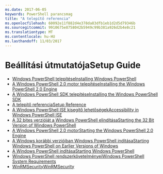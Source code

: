 ```yaml
---
ms.date: 2017-06-05
keywords: PowerShell parancsmag
title: "A telepítő referencia"
ms.openlocfilehash: 60092e11f882d4e378da83dfb1eb1d2d5d79346b
ms.sourcegitcommit: 9910675e8758042b5949c99b381a926d2b4e8c21
ms.translationtype: MT
ms.contentlocale: hu-HU
ms.lasthandoff: 11/03/2017
---
```

# <a name="setup-guide"></a><span data-ttu-id="20d36-103">Beállítási útmutatója</span><span class="sxs-lookup"><span data-stu-id="20d36-103">Setup Guide</span></span>

- [<span data-ttu-id="20d36-104">Windows PowerShell telepítése</span><span class="sxs-lookup"><span data-stu-id="20d36-104">Installing Windows PowerShell</span></span>](Installing-Windows-PowerShell.md)
- [<span data-ttu-id="20d36-105">A Windows PowerShell 2.0 motor telepítése</span><span class="sxs-lookup"><span data-stu-id="20d36-105">Installing the Windows PowerShell 2.0 Engine</span></span>](Installing-the-Windows-PowerShell-2.0-Engine.md)
- [<span data-ttu-id="20d36-106">A Windows PowerShell SDK telepítése</span><span class="sxs-lookup"><span data-stu-id="20d36-106">Installing the Windows PowerShell SDK</span></span>](Installing-the-Windows-PowerShell-SDK.md)
- [<span data-ttu-id="20d36-107">A telepítő referencia</span><span class="sxs-lookup"><span data-stu-id="20d36-107">Setup Reference</span></span>](setup-reference.md)
- [<span data-ttu-id="20d36-108">A Windows PowerShell ISE kisegítő lehetőségek</span><span class="sxs-lookup"><span data-stu-id="20d36-108">Accessibility in Windows PowerShell ISE</span></span>](Accessibility-in-Windows-PowerShell-ISE.md)
- [<span data-ttu-id="20d36-109">A 32 bites verzióját a Windows PowerShell elindítása</span><span class="sxs-lookup"><span data-stu-id="20d36-109">Starting the 32 Bit Version of Windows PowerShell</span></span>](Starting-the-32-Bit-Version-of-Windows-PowerShell.md)
- [<span data-ttu-id="20d36-110">A Windows PowerShell 2.0 motor</span><span class="sxs-lookup"><span data-stu-id="20d36-110">Starting the Windows PowerShell 2.0 Engine</span></span>](Starting-the-Windows-PowerShell-2.0-Engine.md)
- [<span data-ttu-id="20d36-111">A Windows korábbi verzióiban Windows PowerShell indítása</span><span class="sxs-lookup"><span data-stu-id="20d36-111">Starting Windows PowerShell on Earlier Versions of Windows</span></span>](Starting-Windows-PowerShell-on-Earlier-Versions-of-Windows.md)
- [<span data-ttu-id="20d36-112">A Windows PowerShell indítása</span><span class="sxs-lookup"><span data-stu-id="20d36-112">Starting Windows PowerShell</span></span>](Starting-Windows-PowerShell.md)
- [<span data-ttu-id="20d36-113">Windows PowerShell rendszerkövetelményei</span><span class="sxs-lookup"><span data-stu-id="20d36-113">Windows PowerShell System Requirements</span></span>](Windows-PowerShell-System-Requirements.md)
- [<span data-ttu-id="20d36-114">WinRMSecurity</span><span class="sxs-lookup"><span data-stu-id="20d36-114">WinRMSecurity</span></span>](WinRMSecurity.md)


